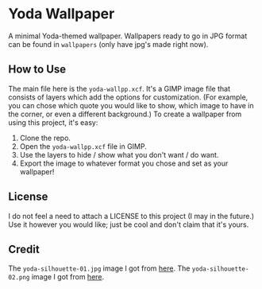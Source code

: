 
# Yoda Wallpaper

A minimal Yoda-themed wallpaper.
Wallpapers ready to go in JPG format can be found in `wallpapers` (only have jpg's made right now).

## How to Use
The main file here is the `yoda-wallpp.xcf`.
It's a GIMP image file that consists of layers which add the options for customization.
(For example, you can chose which quote you would like to show, which image to have in the corner, or even a different background.)
To create a wallpaper from using this project, it's easy:

1) Clone the repo.
2) Open the `yoda-wallpp.xcf` file in GIMP.
3) Use the layers to hide / show what you don't want / do want.
4) Export the image to whatever format you chose and set as your wallpaper!

## License
I do not feel a need to attach a LICENSE to this project (I may in the future.)
Use it however you would like; just be cool and don't claim that it's yours.

## Credit
The `yoda-silhouette-01.jpg` image I got from [here](https://media1.popsugar-assets.com/files/thumbor/-2LT-k5lyjvNenpLu_DuUkmKdPw/fit-in/1024x1024/filters:format_auto-!!-:strip_icc-!!-/2016/09/27/006/n/1922507/793579e7_yoda/i/Yoda.jpg).
The `yoda-silhouette-02.png` image I got from [here](https://s-media-cache-ak0.pinimg.com/originals/e1/64/a6/e164a6495e96ef3383e9c5237f99e23a.png).

